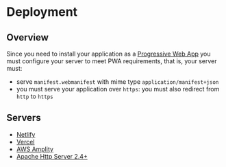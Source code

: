 # Deployment

## Overview

Since you need to install your application as a [Progressive Web App](https://web.dev/progressive-web-apps/) <outbound-link />
you must configure your server to meet PWA requirements, that is, your server must:

- serve `manifest.webmanifest` with mime type `application/manifest+json`
- you must serve your application over `https`: you must also redirect from `http` to `https`

## Servers

- [Netlify](/deployment/netlify)
- [Vercel](/deployment/vercel)
- [AWS Amplity](/deployment/aws)
- [Apache Http Server 2.4+](/deployment/apache)
